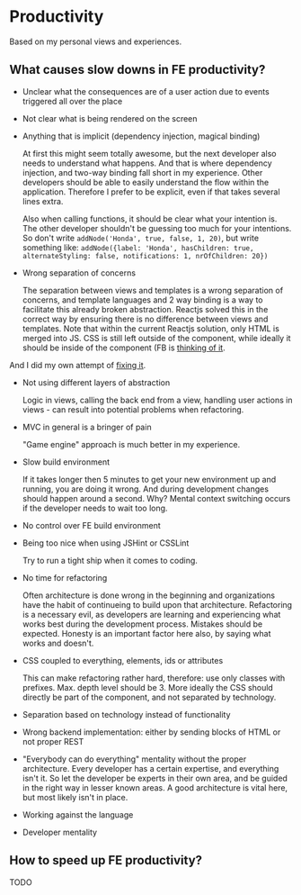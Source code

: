 Productivity
============

Based on my personal views and experiences.

What causes slow downs in FE productivity?
---
- Unclear what the consequences are of a user action due to events triggered all over the place
- Not clear what is being rendered on the screen
- Anything that is implicit (dependency injection, magical binding)
  
  At first this might seem totally awesome, but the next developer also needs to understand what happens. And that is where dependency injection, and two-way binding fall short in my experience. Other developers should be able to easily understand the flow within the application. Therefore I prefer to be explicit, even if that takes several lines extra.

  Also when calling functions, it should be clear what your intention is. The other developer shouldn't be guessing too much for your intentions. So don't write ``addNode('Honda', true, false, 1, 20)``, but write something like: ``addNode({label: 'Honda', hasChildren: true, alternateStyling: false, notifications: 1, nrOfChildren: 20})``
  
- Wrong separation of concerns
  
  The separation between views and templates is a wrong separation of concerns, and template languages and 2 way binding is a way to facilitate this already broken abstraction. Reactjs solved this in the correct way by ensuring there is no difference between views and templates. Note that within the current Reactjs solution, only HTML is merged into JS. CSS is still left outside of the component, while ideally it should be inside of the component (FB is [thinking of it](https://github.com/reactjs/react-future/blob/master/04%20-%20Layout/Inline%20Style%20Extension.md). 

And I did my own attempt of [fixing it](https://github.com/SanderSpies/IntegratedCSS).

- Not using different layers of abstraction

  Logic in views, calling the back end from a view, handling user actions in views - can result into potential problems when refactoring. 

- MVC in general is a bringer of pain

  "Game engine" approach is much better in my experience.
- Slow build environment

  If it takes longer then 5 minutes to get your new environment up and running, you are doing it wrong. And during development changes should happen around a second. Why? Mental context switching occurs if the developer needs to wait too long.
  
- No control over FE build environment
- Being too nice when using JSHint or CSSLint

  Try to run a tight ship when it comes to coding. 
- No time for refactoring

  Often architecture is done wrong in the beginning and organizations have the habit of continueing to build upon that architecture. Refactoring is a necessary evil, as developers are learning and experiencing what works best during the development process. Mistakes should be expected. Honesty is an important factor here also, by saying what works and doesn't.
  
- CSS coupled to everything, elements, ids or attributes
  
  This can make refactoring rather hard, therefore: use only classes with prefixes. Max. depth level should be 3. More ideally the CSS should directly be part of the component, and not separated by technology.
- Separation based on technology instead of functionality
- Wrong backend implementation: either by sending blocks of HTML or not proper REST
- "Everybody can do everything" mentality without the proper architecture.
  Every developer has a certain expertise, and everything isn't it. So let the developer be experts in their own area, and be guided in the right way in lesser known areas. A good architecture is vital here, but most likely isn't in place.
- Working against the language

   


- Developer mentality

  

How to speed up FE productivity?
---
TODO
